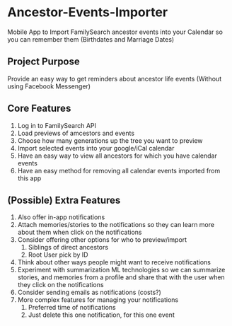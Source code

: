 # Ancestor-Events-Importer
Mobile App to Import FamilySearch ancestor events into your Calendar so you can remember them (Birthdates and Marriage Dates)

## Project Purpose
Provide an easy way to get reminders about ancestor life events
(Without using Facebook Messenger)

## Core Features
1. Log in to FamilySearch API
1. Load previews of amcestors and events 
1. Choose how many generations up the tree you want to preview
1. Import selected events into your google/iCal calendar
1. Have an easy way to view all ancestors for which you have calendar events
1. Have an easy method for removing all calendar events imported from this app

## (Possible) Extra Features
1. Also offer in-app notifications
1. Attach memories/stories to the notifications so they can learn more about them when click on the notifications
1. Consider offering other options for who to preview/import 
   1. Siblings of direct ancestors
   1. Root User pick by ID
1. Think about other ways people might want to receive notifications
1. Experiment with summarization ML technologies so we can summarize stories, and memories from a profile and share that with the user when they click on the notifications
1. Consider sending emails as notifications (costs?)
1. More complex features for managing your notifications
   1. Preferred time of notifications
   1. Just delete this one notification, for this one event

